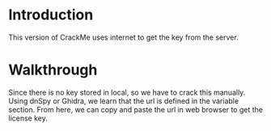 # Introduction
This version of CrackMe uses internet to get the key from the server.

# Walkthrough
Since there is no key stored in local, so we have to crack this manually. Using dnSpy or Ghidra, we learn that the url is defined in the variable section. From here, we can copy and paste the url in web browser to get the license key.
